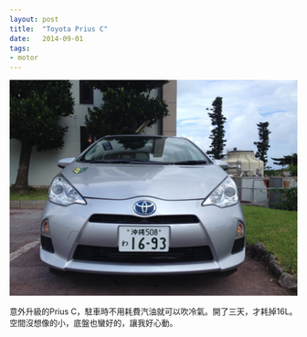 ```yaml
---
layout: post
title:  "Toyota Prius C"
date:   2014-09-01
tags:
- motor
---
```


![Toyota Prius C](/assets/media/2014-09-01-Toyota-Prius-C.jpg)

意外升級的Prius C，駐車時不用耗費汽油就可以吹冷氣。開了三天，才耗掉16L。空間沒想像的小，底盤也蠻好的，讓我好心動。
